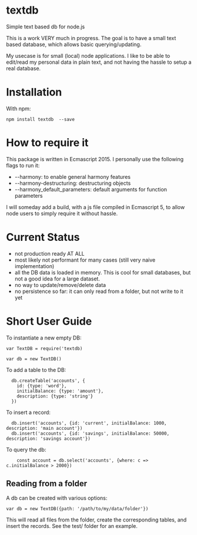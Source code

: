 # textdb
Simple text based db for node.js


This is a work VERY much in progress.  The goal is to have a small text based
database, which allows basic querying/updating.

My usecase is for small (local) node applications. I like to be able to edit/read my
personal data in plain text, and not having the hassle to setup a real database.

# Installation

With npm:
```
npm install textdb  --save
```

# How to require it

This package is written in Ecmascript 2015.  I personally use the following flags to run it:
- --harmony: to enable general harmony features
- --harmony-destructuring: destructuring objects
- --harmony_default_parameters: default arguments for function parameters

I will someday add a build, with a js file compiled in Ecmascript 5, to allow node users to simply require it without hassle.


# Current Status

- not production ready AT ALL
- most likely not performant for many cases (still very naive implementation)
- all the DB data is loaded in memory.  This is cool for small databases, but not a good idea for a large dataset.
- no way to update/remove/delete data
- no persistence so far: it can only read from a folder, but not write to it yet

# Short User Guide

To instantiate a new empty DB:

```
var TextDB = require('textdb)

var db = new TextDB()
```

To add a table to the DB:

```
  db.createTable('accounts', {
    id: {type: 'word'},
    initialBalance: {type: 'amount'},
    description: {type: 'string'}
  })

```

To insert a record:
```
  db.insert('accounts', {id: 'current', initialBalance: 1000, description: 'main account'})
  db.insert('accounts', {id: 'savings', initialBalance: 50000, description: 'savings account'})
```

To query the db:
```
    const account = db.select('accounts', {where: c => c.initialBalance > 2000})
```

## Reading from a folder

A db can be created with various options:
```
var db = new TextDB({path: '/path/to/my/data/folder'})
```

This will read all files from the folder, create the corresponding tables, and insert the records.  See the test/ folder for an example.
